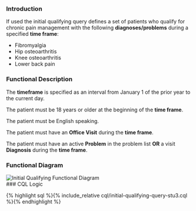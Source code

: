 ### Introduction

If used the initial qualifying query defines a set of patients who qualify for chronic pain management with the following 
**diagnoses/problems** during a specified **time frame**:

- Fibromyalgia
- Hip osteoarthritis
- Knee osteoarthritis
- Lower back pain

### Functional Description

The **timeframe** is specified as an interval from January 1 of the prior year to the current day.

The patient must be 18 years or older at the beginning of the **time frame**.

The patient must be English speaking.

The patient must have an **Office Visit** during the **time frame**.

The patient must have an active **Problem** in the problem list **OR** a visit **Diagnosis** during the **time frame**.

### Functional Diagram
<div>
    <img src="img/iqq-diagram.png" alt="Initial Qualifying Functional Diagram"/>
</div>
### CQL Logic

{% highlight sql %}{% include_relative cql/initial-qualifying-query-stu3.cql %}{% endhighlight %}
